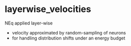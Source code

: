 # layerwise_velocities

NEq applied layer-wise
- velocity approximated by random-sampling of neurons
- for handling distribution shifts under an energy budget
